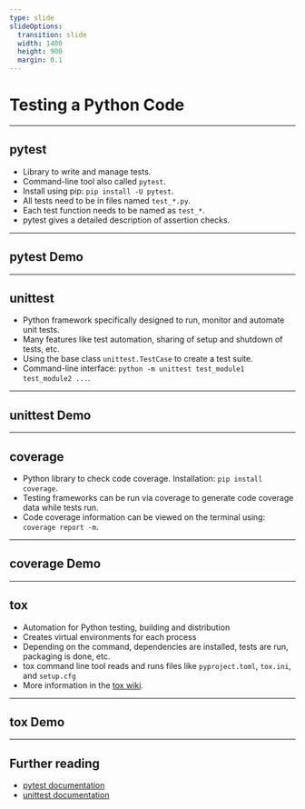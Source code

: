 ```yaml
---
type: slide
slideOptions:
  transition: slide
  width: 1400
  height: 900
  margin: 0.1
---
```


<style>
  .reveal strong {
    font-weight: bold;
    color: orange;
  }
  .reveal p {
    text-align: left;
  }
  .reveal section h1 {
    color: orange;
  }
  .reveal section h2 {
    color: orange;
  }
</style>

# Testing a Python Code

---

## pytest

- Library to write and manage tests.
- Command-line tool also called `pytest`.
- Install using pip: `pip install -U pytest`.
- All tests need to be in files named `test_*.py`.
- Each test function needs to be named as `test_*`.
- pytest gives a detailed description of assertion checks.

---

## pytest Demo

---

## unittest

- Python framework specifically designed to run, monitor and automate unit tests.
- Many features like test automation, sharing of setup and shutdown of tests, etc.
- Using the base class `unittest.TestCase` to create a test suite.
- Command-line interface: `python -m unittest test_module1 test_module2 ...`.

---

## unittest Demo

---

## coverage

- Python library to check code coverage. Installation: `pip install coverage`.
- Testing frameworks can be run via coverage to generate code coverage data while tests run.
- Code coverage information can be viewed on the terminal using: `coverage report -m`.

---

## coverage Demo

---

## tox

- Automation for Python testing, building and distribution
- Creates virtual environments for each process
- Depending on the command, dependencies are installed, tests are run, packaging is done, etc.
- tox command line tool reads and runs files like `pyproject.toml`, `tox.ini`, and `setup.cfg`
- More information in the [tox wiki](https://tox.wiki/en/4.0.15/index.html).

---

## tox Demo

---

## Further reading

- [pytest documentation](https://docs.pytest.org/en/6.2.x/)
- [unittest documentation](https://docs.python.org/3/library/unittest.html)